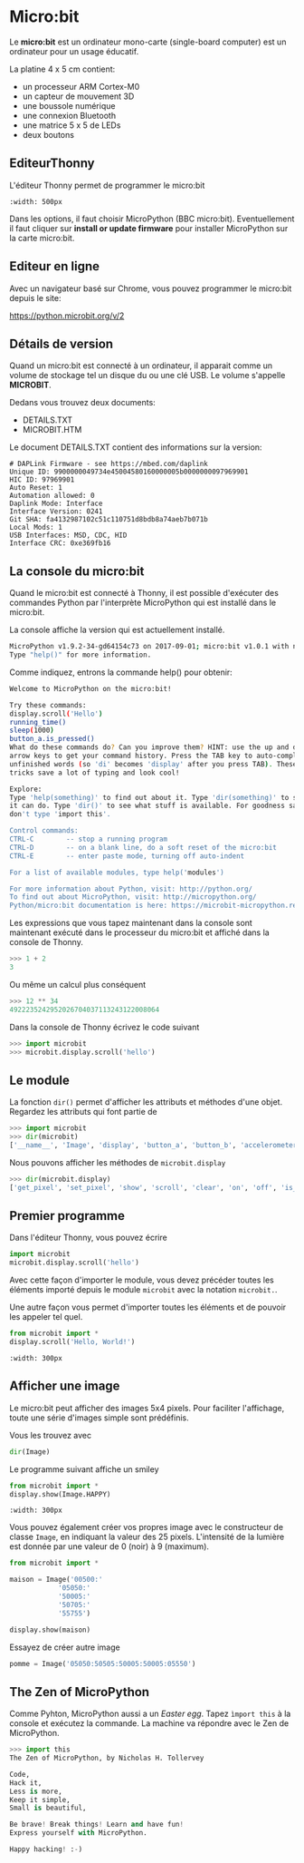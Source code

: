 # Micro:bit

Le **micro:bit**  est un ordinateur mono-carte (single-board computer) est un ordinateur pour un usage éducatif.

La platine 4 x 5 cm contient:

- un processeur ARM Cortex-M0
- un capteur de mouvement 3D
- une boussole numérique
- une connexion Bluetooth
- une matrice 5 x 5 de LEDs
- deux boutons

## EditeurThonny

L'éditeur Thonny permet de programmer le micro:bit

```{image} thonny_microbit.png
:width: 500px
```

Dans les options, il faut choisir MicroPython (BBC micro:bit). Eventuellement il faut cliquer sur **install or update firmware** pour installer MicroPython sur la carte micro:bit.

## Editeur en ligne

Avec un navigateur basé sur Chrome, vous pouvez programmer le micro:bit depuis le site:

<https://python.microbit.org/v/2>

## Détails de version

Quand un micro:bit est connecté à un ordinateur, il apparait comme un volume de stockage tel un disque du ou une clé USB. Le volume s'appelle **MICROBIT**.

Dedans vous trouvez deux documents:

- DETAILS.TXT
- MICROBIT.HTM

Le document DETAILS.TXT contient des informations sur la version:

```text
# DAPLink Firmware - see https://mbed.com/daplink
Unique ID: 9900000049734e45004580160000005b0000000097969901
HIC ID: 97969901
Auto Reset: 1
Automation allowed: 0
Daplink Mode: Interface
Interface Version: 0241
Git SHA: fa4132987102c51c110751d8bdb8a74aeb7b071b
Local Mods: 1
USB Interfaces: MSD, CDC, HID
Interface CRC: 0xe369fb16
```

## La console du micro:bit

Quand le micro:bit est connecté à Thonny, il est possible d'exécuter des commandes Python par l'interprète MicroPython qui est installé dans le micro:bit.

La console affiche la version qui est actuellement installé.

```bash
MicroPython v1.9.2-34-gd64154c73 on 2017-09-01; micro:bit v1.0.1 with nRF51822
Type "help()" for more information.
```

Comme indiquez, entrons la commande help() pour obtenir:

```bash
Welcome to MicroPython on the micro:bit!

Try these commands:
display.scroll('Hello')
running_time()
sleep(1000)
button_a.is_pressed()
What do these commands do? Can you improve them? HINT: use the up and down
arrow keys to get your command history. Press the TAB key to auto-complete
unfinished words (so 'di' becomes 'display' after you press TAB). These
tricks save a lot of typing and look cool!

Explore:
Type 'help(something)' to find out about it. Type 'dir(something)' to see what
it can do. Type 'dir()' to see what stuff is available. For goodness sake,
don't type 'import this'.

Control commands:
CTRL-C        -- stop a running program
CTRL-D        -- on a blank line, do a soft reset of the micro:bit
CTRL-E        -- enter paste mode, turning off auto-indent

For a list of available modules, type help('modules')

For more information about Python, visit: http://python.org/
To find out about MicroPython, visit: http://micropython.org/
Python/micro:bit documentation is here: https://microbit-micropython.readthedocs.io/
```

Les expressions que vous tapez maintenant dans la console sont maintenant exécuté dans le processeur du micro:bit et affiché dans la console de Thonny.

```python
>>> 1 + 2
3
```

Ou même un calcul plus conséquent

```python
>>> 12 ** 34
4922235242952026704037113243122008064
```

Dans la console de Thonny écrivez le code suivant

```python
>>> import microbit
>>> microbit.display.scroll('hello')
```

## Le module

La fonction `dir()` permet d'afficher les attributs et méthodes d'une objet.
Regardez les attributs qui font partie de

```python
>>> import microbit
>>> dir(microbit)
['__name__', 'Image', 'display', 'button_a', 'button_b', 'accelerometer', 'compass', 'i2c', 'uart', 'spi', 'reset', 'sleep', 'running_time', 'panic', 'temperature', 'pin0', 'pin1', 'pin2', 'pin3', 'pin4', 'pin5', 'pin6', 'pin7', 'pin8', 'pin9', 'pin10', 'pin11', 'pin12', 'pin13', 'pin14', 'pin15', 'pin16', 'pin19', 'pin20']
```

Nous pouvons afficher les méthodes de `microbit.display`

```python
>>> dir(microbit.display)
['get_pixel', 'set_pixel', 'show', 'scroll', 'clear', 'on', 'off', 'is_on', 'read_light_level']
```

## Premier programme

Dans l'éditeur Thonny, vous pouvez écrire

```python
import microbit
microbit.display.scroll('hello')
```

Avec cette façon d'importer le module, vous devez précéder toutes les éléments importé depuis le module `microbit` avec la notation `microbit.`.

Une autre façon vous permet d'importer toutes les éléments et de pouvoir les appeler tel quel.

```python
from microbit import *
display.scroll('Hello, World!')
```

```{image} scroll-hello1.gif
:width: 300px
```

## Afficher une image

Le micro:bit peut afficher des images 5x4 pixels.
Pour faciliter l'affichage, toute une série d'images simple sont prédéfinis.

Vous les trouvez avec

```python
dir(Image)
````

Le programme suivant affiche un smiley

```python
from microbit import *
display.show(Image.HAPPY)
```

```{image} happy.png
:width: 300px
```

Vous pouvez également créer vos propres image avec le constructeur de classe `Image`, en indiquant la valeur des 25 pixels. L'intensité de la lumière est donnée par une valeur de 0 (noir) à 9 (maximum).

```python
from microbit import *

maison = Image('00500:'
            '05050:'
            '50005:'
            '50705:'
            '55755')

display.show(maison)
```

Essayez de créer autre image

```python
pomme = Image('05050:50505:50005:50005:05550')
```

## The Zen of MicroPython

Comme Pyhton, MicroPython aussi a un *Easter egg*. Tapez `ìmport this` à la console et exécutez la commande. 
La machine va répondre avec le Zen de MicroPython.

```python
>>> import this
The Zen of MicroPython, by Nicholas H. Tollervey

Code,
Hack it,
Less is more,
Keep it simple,
Small is beautiful,

Be brave! Break things! Learn and have fun!
Express yourself with MicroPython.

Happy hacking! :-)
```
